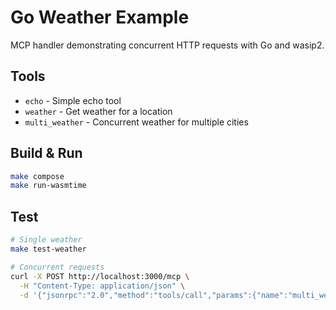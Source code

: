 # Go Weather Example

MCP handler demonstrating concurrent HTTP requests with Go and wasip2.

## Tools

- `echo` - Simple echo tool
- `weather` - Get weather for a location  
- `multi_weather` - Concurrent weather for multiple cities

## Build & Run

```bash
make compose
make run-wasmtime
```

## Test

```bash
# Single weather
make test-weather

# Concurrent requests
curl -X POST http://localhost:3000/mcp \
  -H "Content-Type: application/json" \
  -d '{"jsonrpc":"2.0","method":"tools/call","params":{"name":"multi_weather","arguments":{"cities":["London","Paris","Tokyo"]}},"id":1}'
```